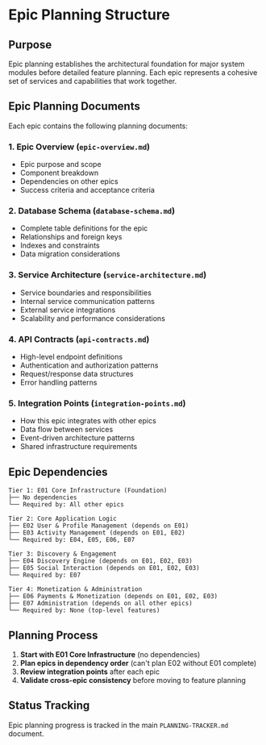 # Epic Planning Structure

## Purpose

Epic planning establishes the architectural foundation for major system modules before detailed feature planning. Each epic represents a cohesive set of services and capabilities that work together.

## Epic Planning Documents

Each epic contains the following planning documents:

### 1. Epic Overview (`epic-overview.md`)
- Epic purpose and scope
- Component breakdown
- Dependencies on other epics
- Success criteria and acceptance criteria

### 2. Database Schema (`database-schema.md`)
- Complete table definitions for the epic
- Relationships and foreign keys
- Indexes and constraints
- Data migration considerations

### 3. Service Architecture (`service-architecture.md`)
- Service boundaries and responsibilities
- Internal service communication patterns
- External service integrations
- Scalability and performance considerations

### 4. API Contracts (`api-contracts.md`)
- High-level endpoint definitions
- Authentication and authorization patterns
- Request/response data structures
- Error handling patterns

### 5. Integration Points (`integration-points.md`)
- How this epic integrates with other epics
- Data flow between services
- Event-driven architecture patterns
- Shared infrastructure requirements

## Epic Dependencies

```
Tier 1: E01 Core Infrastructure (Foundation)
├── No dependencies
└── Required by: All other epics

Tier 2: Core Application Logic
├── E02 User & Profile Management (depends on E01)
├── E03 Activity Management (depends on E01, E02)
└── Required by: E04, E05, E06, E07

Tier 3: Discovery & Engagement
├── E04 Discovery Engine (depends on E01, E02, E03)
├── E05 Social Interaction (depends on E01, E02, E03)
└── Required by: E07

Tier 4: Monetization & Administration
├── E06 Payments & Monetization (depends on E01, E02, E03)
├── E07 Administration (depends on all other epics)
└── Required by: None (top-level features)
```

## Planning Process

1. **Start with E01 Core Infrastructure** (no dependencies)
2. **Plan epics in dependency order** (can't plan E02 without E01 complete)
3. **Review integration points** after each epic
4. **Validate cross-epic consistency** before moving to feature planning

## Status Tracking

Epic planning progress is tracked in the main `PLANNING-TRACKER.md` document.
